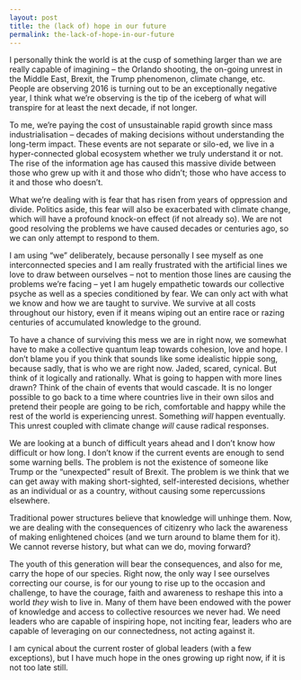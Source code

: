 ```yaml
---
layout: post
title: the (lack of) hope in our future
permalink: the-lack-of-hope-in-our-future
---
```

I personally think the world is at the cusp of something larger than we are really capable of imagining – the Orlando shooting, the on-going unrest in the Middle East, Brexit, the Trump phenomenon, climate change, etc. People are observing 2016 is turning out to be an exceptionally negative year, I think what we’re observing is the tip of the iceberg of what will transpire for at least the next decade, if not longer. 

To me, we’re paying the cost of unsustainable rapid growth since mass industrialisation – decades of making decisions without understanding the long-term impact. These events are not separate or silo-ed, we live in a hyper-connected global ecosystem whether we truly understand it or not. The rise of the information age has caused this massive divide between those who grew up with it and those who didn’t; those who have access to it and those who doesn’t. 

What we’re dealing with is fear that has risen from years of oppression and divide. Politics aside, this fear will also be exacerbated with climate change, which will have a profound knock-on effect (if not already so). We are not good resolving the problems we have caused decades or centuries ago, so we can only attempt to respond to them. 

I am using “we” deliberately, because personally I see myself as one interconnected species and I am really frustrated with the artificial lines we love to draw between ourselves – not to mention those lines are causing the problems we’re facing – yet I am hugely empathetic towards our collective psyche as well as a species conditioned by fear. We can only act with what we know and how we are taught to survive. We survive at all costs throughout our history, even if it means wiping out an entire race or razing centuries of accumulated knowledge to the ground.

To have a chance of surviving this mess we are in right now, we somewhat have to make a collective quantum leap towards cohesion, love and hope. I don’t blame you if you think that sounds like some idealistic hippie song, because sadly, that is who we are right now. Jaded, scared, cynical. But think of it logically and rationally. What is going to happen with more lines drawn? Think of the chain of events that would cascade. It is no longer possible to go back to a time where countries live in their own silos and pretend their people are going to be rich, comfortable and happy while the rest of the world is experiencing unrest. Something *will* happen eventually. This unrest coupled with climate change _will_ cause radical responses. 

We are looking at a bunch of difficult years ahead and I don’t know how difficult or how long. I don’t know if the current events are enough to send some warning bells. The problem is not the existence of someone like Trump or the “unexpected” result of Brexit. The problem is we think that we can get away with making short-sighted, self-interested decisions, whether as an individual or as a country, without causing some repercussions elsewhere. 

Traditional power structures believe that knowledge will unhinge them. Now, we are dealing with the consequences of citizenry who lack the awareness of making enlightened choices (and we turn around to blame them for it). We cannot reverse history, but what can we do, moving forward? 

The youth of this generation will bear the consequences, and also for me, carry the hope of our species. Right now, the only way I see ourselves correcting our course, is for our young to rise up to the occasion and challenge, to have the courage, faith and awareness to reshape this into a world _they_ wish to live in. Many of them have been endowed with the power of knowledge and access to collective resources we never had. We need leaders who are capable of inspiring hope, not inciting fear, leaders who are capable of leveraging on our connectedness, not acting against it. 

I am cynical about the current roster of global leaders (with a few exceptions), but I have much hope in the ones growing up right now, if it is not too late still. 

